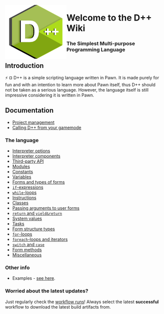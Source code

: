 <p align="left">
  <img width="200" align="left" src="dpp_logo.png">
</p>
<h1 align = "left">Welcome to the <b>D++</b> Wiki</h1>
<h3 align = "left">
  The Simplest Multi-purpose Programming Language
</h3>



## Introduction
:zap: ¤ D++ is a simple scripting language written in Pawn. It is made purely for fun and with an intention to learn more about Pawn itself, thus D++ should not be taken as a serious language. However, the language itself is still impressive considering it is written in Pawn.

## Documentation

- [Project management](doc/dpp_proj.md)
- [Calling D++ from your gamemode](doc/dpp_callingfromscript.md)

### The language

- [Interpreter options](doc/dpp_options.md)
- [Interpreter components](doc/dpp_components.md)
- [Third-party API](doc/dpp_api.md)
- [Modules](doc/dpp_modules.md)
- [Constants](doc/dpp_const.md)
- [Variables](doc/dpp_vars.md)
- [Forms and types of forms](doc/dpp_forms.md)
- [`if`-expressions](doc/dpp_if.md)
- [`while`-loops](doc/dpp_while.md)
- [Instructions](doc/dpp_instruct.md)
- [Classes](doc/dpp_class.md)
- [Passing arguments to user forms](doc/dpp_userargs.md)
- [`return` and `yield&return`](doc/dpp_return.md)
- [System values](doc/dpp_sysval.md)
- [Tasks](doc/dpp_tasks.md)
- [Form structure types](doc/dpp_struct.md)
- [`for`-loops](doc/dpp_for.md)
- [`foreach`-loops and iterators](doc/dpp_foreach.md)
- [`switch` and `case`](doc/dpp_switch.md)
- [Form methods](doc/dpp_methods.md)
- [Miscellaneous](doc/dpp_misc.md)

### Other info

- Examples - [see here](doc/dpp_example.md).


### Worried about the latest updates?

Just regularly check the [workflow runs](https://github.com/samp-api/dpp/actions)! Always select the latest **successful** workflow to download the latest build artifacts from.